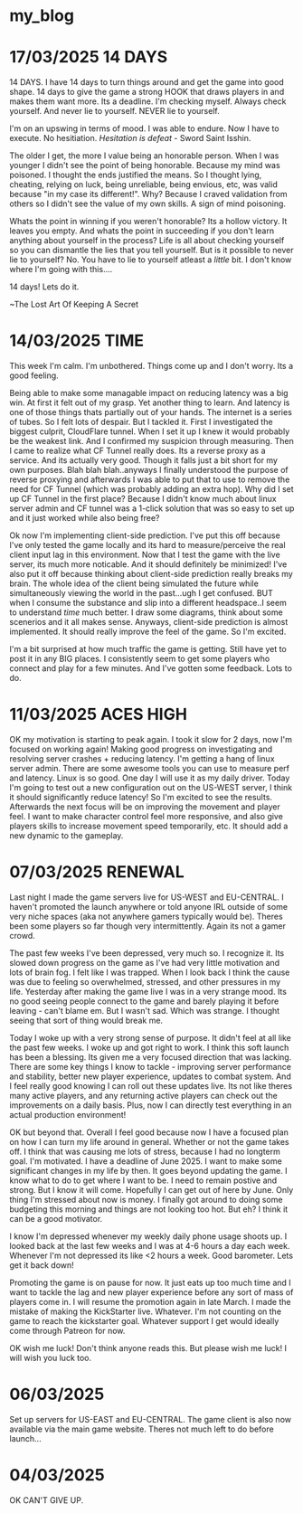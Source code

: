 # my_blog

# 17/03/2025 14 DAYS

14 DAYS. I have 14 days to turn things around and get the game into good shape. 14 days to give the game a strong HOOK that draws players in and makes them want more. Its a deadline. I'm checking myself. Always check yourself. And never lie to yourself. NEVER lie to yourself. 

I'm on an upswing in terms of mood. I was able to endure. Now I have to execute. No hesitiation. *Hesitation is defeat* - Sword Saint Isshin. 

The older I get, the more I value being an honorable person. When I was younger I didn't see the point of being honorable. Because my mind was poisoned. I thought the ends justified the means. So I thought lying, cheating, relying on luck, being unreliable, being envious, etc, was valid because "in my case its different!". 
Why? Because I craved validation from others so I didn't see the value of my own skills. A sign of mind poisoning. 

Whats the point in winning if you weren't honorable? Its a hollow victory. It leaves you empty. And whats the point in succeeding if you don't learn anything about yourself in the process? Life is all about checking yourself so you can dismantle the lies that you tell yourself. But is it possible to never lie to yourself? No. You have to lie to yourself atleast a *little* bit. I don't know where I'm going with this....

14 days! Lets do it. 

~The Lost Art Of Keeping A Secret

# 14/03/2025 TIME

This week I'm calm. I'm unbothered. Things come up and I don't worry. Its a good feeling. 

Being able to make some managable impact on reducing latency was a big win. At first it felt out of my grasp. Yet another thing to learn. And latency is one of those things thats partially out of your hands. The internet is a series of tubes. So I felt lots of despair. But I tackled it. First I investigated the biggest culprit, CloudFlare tunnel. When I set it up I knew it would probably be the weakest link. And I confirmed my suspicion through measuring. Then I came to realize what CF Tunnel really does. Its a reverse proxy as a service. And its actually very good. Though it falls just a bit short for my own purposes. Blah blah blah..anyways I finally understood the purpose of reverse proxying and afterwards I was able to put that to use to remove the need for CF Tunnel (which was probably adding an extra hop).  Why did I set up CF Tunnel in the first place? Because I didn't know much about linux server admin and CF tunnel was a 1-click solution that was so easy to set up and it just worked while also being free? 


Ok now I'm  implementing client-side prediction. I've put this off because I've only tested the game locally and its hard to measure/perceive the real client input lag in this environment. Now that I test the game with the live server, its much more noticable. And it should definitely be minimized!
I've also put it off because thinking about client-side prediction really breaks my brain. The whole idea of the client being simulated the future while simultaneously viewing the world in the past...ugh I get confused. BUT when I consume the substance and slip into a different headspace..I seem to understand *time* much better. I draw some diagrams, think about some scenerios and it all makes sense. Anyways, client-side prediction is almost implemented. It should really improve the feel of the game. So I'm excited.

I'm a bit surprised at how much traffic the game is getting. Still have yet to post it in any BIG places. I consistently seem to get some players who connect and play for a few minutes. And I've gotten some feedback. Lots to do.



# 11/03/2025 ACES HIGH

OK my motivation is starting to peak again. I took it slow for 2 days, now I'm focused on working again! Making good progress on investigating and resolving server crashes + reducing latency. I'm getting a hang of linux server admin. There are some awesome tools you can use to measure perf and latency. Linux is so good. One day I will use it as my daily driver. Today I'm going to test out a new configuration out on the US-WEST server, I think it should significantly reduce latency! So I'm excited to see the results. Afterwards the next focus will be on improving the movement and player feel. I want to make character control feel more responsive, and also give players skills to increase movement speed temporarily, etc. It should add a new dynamic to the gameplay. 

# 07/03/2025 RENEWAL

Last night I made the game servers live for US-WEST and EU-CENTRAL. I haven't promoted the launch anywhere or told anyone IRL outside of some very niche spaces (aka not anywhere gamers typically would be).  Theres been some players so far though very intermittently. Again its not a gamer crowd.

The past few weeks I've been depressed, very much so. I recognize it. Its slowed down progress on the game as I've had very little motivation and lots of brain fog. I felt like I was trapped. When I look back I think the cause was due to feeling so overwhelmed, stressed, and other pressures in my life. Yesterday after making the game live I was in a very strange mood. Its no good seeing people connect to the game and barely playing it before leaving - can't blame em. But I wasn't sad. Which was strange. I thought seeing that sort of thing would break me.

Today I woke up with a very strong sense of purpose. It didn't feel at all like the past few weeks. I woke up and got right to work. I think this soft launch has been a blessing. Its given me a very focused direction that was lacking. There are some key things I know to tackle - improving server performance and stability, better new player experience, updates to combat system. And I feel really good knowing I can roll out these updates live. Its not like theres many active players, and any returning active players can check out the improvements on a daily basis. Plus, now I can directly test everything in an actual production environment!

OK but beyond that. Overall I feel good because now I have a focused plan on how I can turn my life around in general. Whether or not the game takes off. I think that was causing me lots of stress, because I had no longterm goal. I'm motivated. I have a deadline of June 2025. I want to make some significant changes in my life by then. It goes beyond updating the game. I know what to do to get where I want to be. I need to remain postive and strong. But I know it will come. Hopefully I can get out of here by June. Only thing I'm stressed about now is money. I finally got around to doing some budgeting this morning and things are not looking too hot. But eh? I think it can be a good motivator.

I know I'm depressed whenever my weekly daily phone usage shoots up. I looked back at the last few weeks and I was at 4-6 hours a day each week. Whenever I'm not depressed its like <2 hours a week. Good barometer. Lets get it back down!

Promoting the game is on pause for now. It just eats up too much time and I want to tackle the lag and new player experience before any sort of mass of players come in. I will resume the promotion again in late March.
I made the mistake of making the KickStarter live. Whatever. I'm not counting on the game to reach the kickstarter goal. Whatever support I get would ideally come through Patreon for now. 


OK wish me luck! Don't think anyone reads this. But please wish me luck! I will wish you luck too.




# 06/03/2025

Set up servers for US-EAST and EU-CENTRAL. The game client is also now available via the main game website. Theres not much left to do before launch...


# 04/03/2025 

OK CAN'T GIVE UP. 
